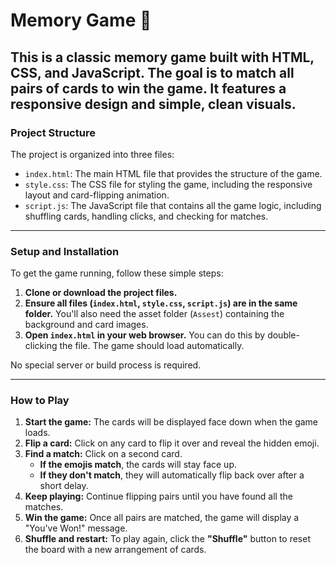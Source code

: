 # Memory Game 🧠

This is a classic memory game built with HTML, CSS, and JavaScript. The goal is to match all pairs of cards to win the game. It features a responsive design and simple, clean visuals.
---

### Project Structure

The project is organized into three files:

* `index.html`: The main HTML file that provides the structure of the game.
* `style.css`: The CSS file for styling the game, including the responsive layout and card-flipping animation.
* `script.js`: The JavaScript file that contains all the game logic, including shuffling cards, handling clicks, and checking for matches.

---
### Setup and Installation

To get the game running, follow these simple steps:

1.  **Clone or download the project files.**
2.  **Ensure all files (`index.html`, `style.css`, `script.js`) are in the same folder.** You'll also need the asset folder (`Assest`) containing the background and card images.
3.  **Open `index.html` in your web browser.** You can do this by double-clicking the file. The game should load automatically.

No special server or build process is required.

---

### How to Play

1.  **Start the game:** The cards will be displayed face down when the game loads.
2.  **Flip a card:** Click on any card to flip it over and reveal the hidden emoji.
3.  **Find a match:** Click on a second card.
    * **If the emojis match**, the cards will stay face up.
    * **If they don't match**, they will automatically flip back over after a short delay.
4.  **Keep playing:** Continue flipping pairs until you have found all the matches.
5.  **Win the game:** Once all pairs are matched, the game will display a "You've Won!" message.
6.  **Shuffle and restart:** To play again, click the **"Shuffle"** button to reset the board with a new arrangement of cards.
